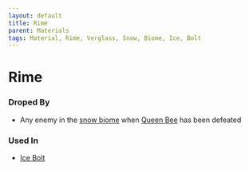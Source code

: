 ```yaml
---
layout: default
title: Rime
parent: Materials
tags: Material, Rime, Verglass, Snow, Biome, Ice, Bolt
---
```


# Rime

### Droped By
- Any enemy in the [snow biome](https://terraria-archive.fandom.com/wiki/Snow_Biome) when [Queen Bee](https://terraria-archive.fandom.com/wiki/Queen_Bee) has been defeated

### Used In
- [Ice Bolt](https://ricklugtigheid.github.io/SupernovaMod/docs/items/weapons/ice_bolt)